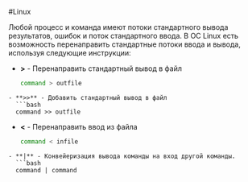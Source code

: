 #Linux 

Любой процесс и команда имеют потоки стандартного вывода результатов, ошибок и поток стандартного ввода.
В ОС Linux есть возможность перенаправить стандартные потоки ввода и вывода, используя следующие инструкции:
- **>** - Перенаправить стандартный вывод в файл
  ```bash
  command > outfile
```
- **>>** - Добавить стандартный вывод в файл
  ```bash
  command >> outfile
```
- **<** - Перенаправить ввод из файла
  ```bash
  command < infile
```
- **|** - Конвейеризация вывода команды на вход другой команды.
  ```bash
  command | command
```
